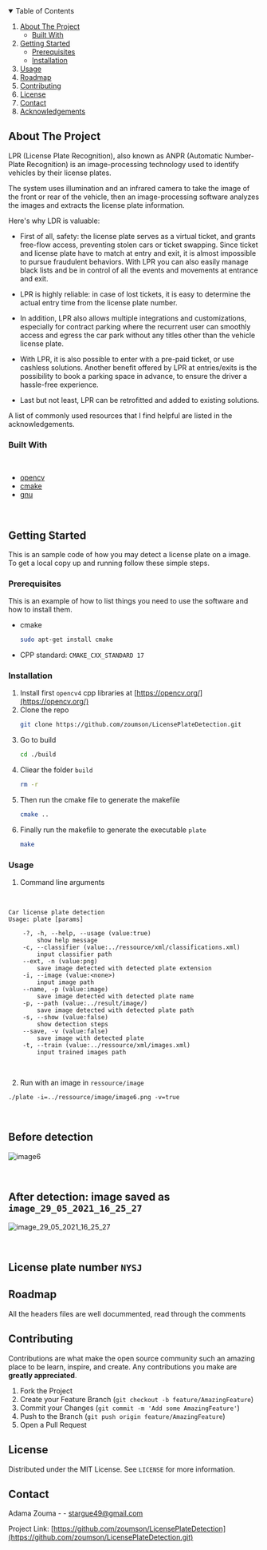 
<!-- TABLE OF CONTENTS -->
<details open="open">
  <summary>Table of Contents</summary>
  <ol>
    <li>
      <a href="#about-the-project">About The Project</a>
      <ul>
        <li><a href="#built-with">Built With</a></li>
      </ul>
    </li>
    <li>
      <a href="#getting-started">Getting Started</a>
      <ul>
        <li><a href="#prerequisites">Prerequisites</a></li>
        <li><a href="#installation">Installation</a></li>
      </ul>
    </li>
    <li><a href="#usage">Usage</a></li>
    <li><a href="#roadmap">Roadmap</a></li>
    <li><a href="#contributing">Contributing</a></li>
    <li><a href="#license">License</a></li>
    <li><a href="#contact">Contact</a></li>
    <li><a href="#acknowledgements">Acknowledgements</a></li>
  </ol>
</details>



<!-- ABOUT THE PROJECT -->
## About The Project

<!-- [![Product Name Screen Shot][product-screenshot]](https://example.com) -->

LPR (License Plate Recognition), also known as ANPR (Automatic Number-Plate Recognition) is an image-processing technology used to identify vehicles by their license plates.

The system uses illumination and an infrared camera to take the image of the front or rear of the vehicle, then an image-processing software analyzes the images and extracts the license plate information.

Here's why LDR is valuable:

* First of all, safety: the license plate serves as a virtual ticket, and grants free-flow access, preventing stolen cars or ticket swapping. Since ticket and license plate have to match at entry and exit, it is almost impossible to pursue fraudulent behaviors. With LPR you can also easily manage black lists and be in control of all the events and movements at entrance and exit.

* LPR is highly reliable: in case of lost tickets, it is easy to determine the actual entry time from the license plate number.

* In addition, LPR also allows multiple integrations and customizations, especially for contract parking where the recurrent user can smoothly access and egress the car park without any titles other than the vehicle license plate.

* With LPR, it is also possible to enter with a pre-paid ticket, or use cashless solutions. Another benefit offered by LPR at entries/exits is the possibility to book a parking space in advance, to ensure the driver a hassle-free experience.

* Last but not least, LPR can be retrofitted and added to existing solutions.

A list of commonly used resources that I find helpful are listed in the acknowledgements.

<!--Built with -->
### Built With

<br>

* [opencv](https://opencv.org/)
* [cmake](https://cmake.org/)
* [gnu](https://www.gnu.org/)

<br>

<!-- GETTING STARTED -->
## Getting Started

This is an sample code of how you may detect a license plate on a image.
To get a local copy up and running follow these simple steps.

### Prerequisites

This is an example of how to list things you need to use the software and how to install them.
* cmake
  ```sh
  sudo apt-get install cmake
  ```
 * CPP standard: `CMAKE_CXX_STANDARD 17`

### Installation

1. Install first `opencv4` cpp libraries at [https://opencv.org/](https://opencv.org/)
2. Clone the repo
   ```sh
   git clone https://github.com/zoumson/LicensePlateDetection.git
   ```
3. Go to build
   ```sh
   cd ./build
4. Cliear the folder `build`
   ```sh
   rm -r 
   ```
5. Then run the cmake file to generate the makefile
   ```sh
   cmake ..
   ```
6. Finally run the makefile to generate the executable `plate`
   ```sh
   make
   ```


<!-- USAGE EXAMPLES -->
### Usage
1. Command line arguments
<br>

```
Car license plate detection
Usage: plate [params] 

	-?, -h, --help, --usage (value:true)
		show help message
	-c, --classifier (value:../ressource/xml/classifications.xml)
		input classifier path
	--ext, -n (value:png)
		save image detected with detected plate extension
	-i, --image (value:<none>)
		input image path
	--name, -p (value:image)
		save image detected with detected plate name
	-p, --path (value:../result/image/)
		save image detected with detected plate path
	-s, --show (value:false)
		show detection steps
	--save, -v (value:false)
		save image with detected plate
	-t, --train (value:../ressource/xml/images.xml)
		input trained images path

```

<br>

2. Run with an image in `ressource/image`
```
./plate -i=../ressource/image/image6.png -v=true
```

<br>

## Before detection

 ![image6](https://user-images.githubusercontent.com/38358621/120063777-7cba9a80-c09b-11eb-8e14-82b2323ecd44.png)
 
 <br>
 
## After detection: image saved as `image_29_05_2021_16_25_27`

![image_29_05_2021_16_25_27](https://user-images.githubusercontent.com/38358621/120063750-4bda6580-c09b-11eb-8b9b-394f082a73a5.png)

<br>

## License plate number `NYSJ`

<!-- ROADMAP -->
## Roadmap

All the headers files are well docummented, read through the comments

<!-- CONTRIBUTING -->
## Contributing

Contributions are what make the open source community such an amazing place to be learn, inspire, and create. Any contributions you make are **greatly appreciated**.

1. Fork the Project
2. Create your Feature Branch (`git checkout -b feature/AmazingFeature`)
3. Commit your Changes (`git commit -m 'Add some AmazingFeature'`)
4. Push to the Branch (`git push origin feature/AmazingFeature`)
5. Open a Pull Request



<!-- LICENSE -->
## License

Distributed under the MIT License. See `LICENSE` for more information.



<!-- CONTACT -->
## Contact

Adama Zouma - <!-- [@your_twitter](https://twitter.com/your_username) -->- stargue49@gmail.com

Project Link: [https://github.com/zoumson/LicensePlateDetection](https://github.com/zoumson/LicensePlateDetection.git)



<!-- ACKNOWLEDGEMENTS -->
<!-- 
## Acknowledgements
* [GitHub Emoji Cheat Sheet](https://www.webpagefx.com/tools/emoji-cheat-sheet)
* [Img Shields](https://shields.io)
* [Choose an Open Source License](https://choosealicense.com)
* [GitHub Pages](https://pages.github.com)
* [Animate.css](https://daneden.github.io/animate.css)
* [Loaders.css](https://connoratherton.com/loaders)
* [Slick Carousel](https://kenwheeler.github.io/slick)
* [Smooth Scroll](https://github.com/cferdinandi/smooth-scroll)
* [Sticky Kit](http://leafo.net/sticky-kit)
* [JVectorMap](http://jvectormap.com)
* [Font Awesome](https://fontawesome.com)
-->




<!-- MARKDOWN LINKS & IMAGES -->
<!-- https://www.markdownguide.org/basic-syntax/#reference-style-links -->
<!-- 
[contributors-shield]: https://img.shields.io/github/contributors/othneildrew/Best-README-Template.svg?style=for-the-badge
[contributors-url]: https://github.com/othneildrew/Best-README-Template/graphs/contributors
[forks-shield]: https://img.shields.io/github/forks/othneildrew/Best-README-Template.svg?style=for-the-badge
[forks-url]: https://github.com/othneildrew/Best-README-Template/network/members
[stars-shield]: https://img.shields.io/github/stars/othneildrew/Best-README-Template.svg?style=for-the-badge
[stars-url]: https://github.com/othneildrew/Best-README-Template/stargazers
[issues-shield]: https://img.shields.io/github/issues/othneildrew/Best-README-Template.svg?style=for-the-badge
[issues-url]: https://github.com/othneildrew/Best-README-Template/issues
[license-shield]: https://img.shields.io/github/license/othneildrew/Best-README-Template.svg?style=for-the-badge
[license-url]: https://github.com/othneildrew/Best-README-Template/blob/master/LICENSE.txt
[linkedin-shield]: https://img.shields.io/badge/-LinkedIn-black.svg?style=for-the-badge&logo=linkedin&colorB=555
[linkedin-url]: https://linkedin.com/in/othneildrew
[product-screenshot]: images/screenshot.png
-->
